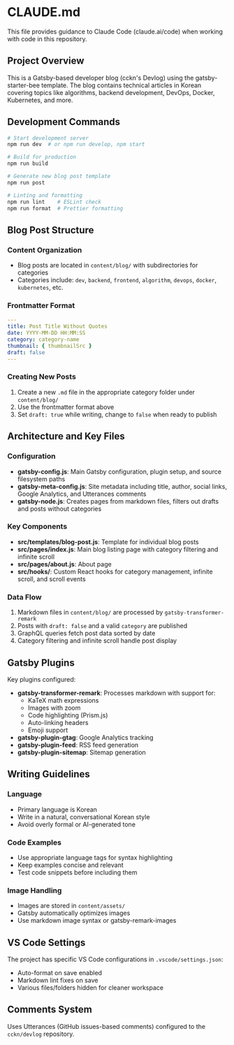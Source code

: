 # CLAUDE.md

This file provides guidance to Claude Code (claude.ai/code) when working with code in this repository.

## Project Overview

This is a Gatsby-based developer blog (cckn's Devlog) using the gatsby-starter-bee template. The blog contains technical articles in Korean covering topics like algorithms, backend development, DevOps, Docker, Kubernetes, and more.

## Development Commands

```bash
# Start development server
npm run dev  # or npm run develop, npm start

# Build for production
npm run build

# Generate new blog post template
npm run post

# Linting and formatting
npm run lint    # ESLint check
npm run format  # Prettier formatting
```

## Blog Post Structure

### Content Organization
- Blog posts are located in `content/blog/` with subdirectories for categories
- Categories include: `dev`, `backend`, `frontend`, `algorithm`, `devops`, `docker`, `kubernetes`, etc.

### Frontmatter Format
```yaml
---
title: Post Title Without Quotes
date: YYYY-MM-DD HH:MM:SS
category: category-name
thumbnail: { thumbnailSrc }
draft: false
---
```

### Creating New Posts
1. Create a new `.md` file in the appropriate category folder under `content/blog/`
2. Use the frontmatter format above
3. Set `draft: true` while writing, change to `false` when ready to publish

## Architecture and Key Files

### Configuration
- **gatsby-config.js**: Main Gatsby configuration, plugin setup, and source filesystem paths
- **gatsby-meta-config.js**: Site metadata including title, author, social links, Google Analytics, and Utterances comments
- **gatsby-node.js**: Creates pages from markdown files, filters out drafts and posts without categories

### Key Components
- **src/templates/blog-post.js**: Template for individual blog posts
- **src/pages/index.js**: Main blog listing page with category filtering and infinite scroll
- **src/pages/about.js**: About page
- **src/hooks/**: Custom React hooks for category management, infinite scroll, and scroll events

### Data Flow
1. Markdown files in `content/blog/` are processed by `gatsby-transformer-remark`
2. Posts with `draft: false` and a valid `category` are published
3. GraphQL queries fetch post data sorted by date
4. Category filtering and infinite scroll handle post display

## Gatsby Plugins

Key plugins configured:
- **gatsby-transformer-remark**: Processes markdown with support for:
  - KaTeX math expressions
  - Images with zoom
  - Code highlighting (Prism.js)
  - Auto-linking headers
  - Emoji support
- **gatsby-plugin-gtag**: Google Analytics tracking
- **gatsby-plugin-feed**: RSS feed generation
- **gatsby-plugin-sitemap**: Sitemap generation

## Writing Guidelines

### Language
- Primary language is Korean
- Write in a natural, conversational Korean style
- Avoid overly formal or AI-generated tone

### Code Examples
- Use appropriate language tags for syntax highlighting
- Keep examples concise and relevant
- Test code snippets before including them

### Image Handling
- Images are stored in `content/assets/`
- Gatsby automatically optimizes images
- Use markdown image syntax or gatsby-remark-images

## VS Code Settings

The project has specific VS Code configurations in `.vscode/settings.json`:
- Auto-format on save enabled
- Markdown lint fixes on save
- Various files/folders hidden for cleaner workspace

## Comments System

Uses Utterances (GitHub issues-based comments) configured to the `cckn/devlog` repository.